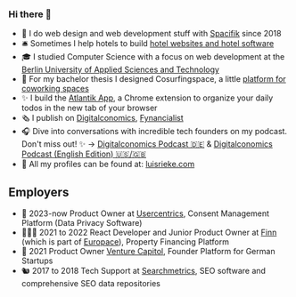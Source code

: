### Hi there 👋

- 🌱 I do web design and web development stuff with [Spacifik](https://spacifik.de/) since 2018
- 🛎️ Sometimes I help hotels to build [hotel websites and hotel software](https://hotelagentur.digital/)
- 🎓 I studied Computer Science with a focus on web development at the [Berlin University of Applied Sciences and Technology](https://www.bht-berlin.de/b-mi)
- 🌊 For my bachelor thesis I designed Cosurfingspace, a little [platform for coworking spaces](https://www.cosurfingspace.com/)
- ✨ I build the [Atlantik App](http://atlantik.app/), a Chrome extension to organize your daily todos in the new tab of your browser
- 🗞️ I publish on [Digitalconomics](https://digitalconomics.de/), [Fynancialist](https://fynancialist.de/)
- 🎧 Dive into conversations with incredible tech founders on my podcast. Don't miss out! ✨ -> [Digitalconomics Podcast 🇩🇪](https://digitalconomics.de/podcast/) & [Digitalconomics Podcast (English Edition) 🇺🇸/🇬🇧]([https://digitalconomics.de/podcast/](https://digitalconomics.de/digitalconomics-podcast-english-edition/))
- 🍻 All my profiles can be found at: [luisrieke.com](https://luisrieke.com/)

## Employers

- 🍪 2023-now Product Owner at [Usercentrics](https://usercentrics.com/), Consent Management Platform (Data Privacy Software) 
- 🧑🏻‍💻 2021 to 2022 React Developer and Junior Product Owner at [Finn](https://meinfinn.de/) (which is part of [Europace](https://europace.de/)), Property Financing Platform
- 🚀 2021 Product Owner [Venture Capitol](https://venturecapitol.de/), Founder Platform for German Startups
- 🐿️ 2017 to 2018 Tech Support at [Searchmetrics](https://www.searchmetrics.com/), SEO software and comprehensive SEO data repositories
